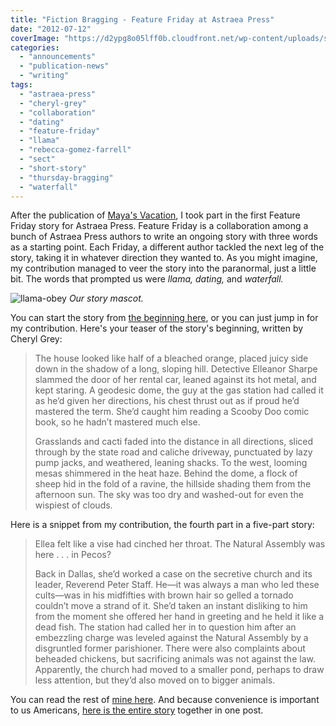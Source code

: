 ```yaml
---
title: "Fiction Bragging - Feature Friday at Astraea Press"
date: "2012-07-12"
coverImage: "https://d2ypg8o05lff0b.cloudfront.net/wp-content/uploads/sites/3/2012/07/llama-obey.jpg"
categories:
  - "announcements"
  - "publication-news"
  - "writing"
tags:
  - "astraea-press"
  - "cheryl-grey"
  - "collaboration"
  - "dating"
  - "feature-friday"
  - "llama"
  - "rebecca-gomez-farrell"
  - "sect"
  - "short-story"
  - "thursday-bragging"
  - "waterfall"
---
```


After the publication of [Maya's Vacation](/blog/2012/04/fiction-bragging-mayas-vacation/ "Maya's Vacation Bragging"), I took part in the first Feature Friday story for Astraea Press. Feature Friday is a collaboration among a bunch of Astraea Press authors to write an ongoing story with three words as a starting point. Each Friday, a different author tackled the next leg of the story, taking it in whatever direction they wanted to. As you might imagine, my contribution managed to veer the story into the paranormal, just a little bit. The words that prompted us were _llama, dating,_ and _waterfall._

![llama-obey](https://d2ypg8o05lff0b.cloudfront.net/wp-content/uploads/sites/3/2012/07/llama-obey.jpg) *Our story mascot.*

You can start the story from [the beginning here](http://astraeapress.blogspot.com/2011/04/feature-friday-astraea-press.html "Feature Friday"), or you can just jump in for my contribution. Here's your teaser of the story's beginning, written by Cheryl Grey:

> The house looked like half of a bleached orange, placed juicy side down in the shadow of a long, sloping hill. Detective Elleanor Sharpe slammed the door of her rental car, leaned against its hot metal, and kept staring. A geodesic dome, the guy at the gas station had called it as he’d given her directions, his chest thrust out as if proud he’d mastered the term. She’d caught him reading a Scooby Doo comic book, so he hadn’t mastered much else.
>
> Grasslands and cacti faded into the distance in all directions, sliced through by the state road and caliche driveway, punctuated by lazy pump jacks, and weathered, leaning shacks. To the west, looming mesas shimmered in the heat haze. Behind the dome, a flock of sheep hid in the fold of a ravine, the hillside shading them from the afternoon sun. The sky was too dry and washed-out for even the wispiest of clouds.

Here is a snippet from my contribution, the fourth part in a five-part story:

> Ellea felt like a vise had cinched her throat. The Natural Assembly was here . . . in Pecos?
>
> Back in Dallas, she’d worked a case on the secretive church and its leader, Reverend Peter Staff. He—it was always a man who led these cults—was in his midfifties with brown hair so gelled a tornado couldn’t move a strand of it. She’d taken an instant disliking to him from the moment she offered her hand in greeting and he held it like a dead fish. The station had called her in to question him after an embezzling charge was leveled against the Natural Assembly by a disgruntled former parishioner. There were also complaints about beheaded chickens, but sacrificing animals was not against the law. Apparently, the church had moved to a smaller pond, perhaps to draw less attention, but they’d also moved on to bigger animals.

You can read the rest of [mine here](http://astraeapress.blogspot.com/2011/04/feature-friday-astraea-press_22.html "Feature Friday"). And because convenience is important to us Americans, [here is the entire story](http://astraeapress.blogspot.com/2011/05/our-friday-feature-collaboration-in-its.html "Feature Friday") together in one post.
